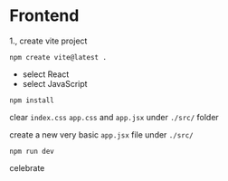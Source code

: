 # Frontend

1., create vite project

`npm create vite@latest .`

 - select React
 - select JavaScript

 `npm install`

clear `index.css` `app.css` and `app.jsx` under `./src/` folder

create a new very basic `app.jsx` file under `./src/`

 `npm run dev`

 celebrate


 